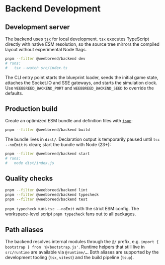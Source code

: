 # Backend Development

## Development server

The backend uses [`tsx`](https://tsx.is/) for local development. `tsx`
executes TypeScript directly with native ESM resolution, so the source tree
mirrors the compiled layout without experimental Node flags.

```bash
pnpm --filter @weebbreed/backend dev
# runs:
#   tsx --watch src/index.ts
```

The CLI entry point starts the blueprint loader, seeds the initial game state,
attaches the Socket.IO and SSE gateways, and starts the simulation clock. Use
`WEEBBREED_BACKEND_PORT` and `WEEBBREED_BACKEND_SEED` to override the defaults.

## Production build

Create an optimized ESM bundle and definition files with [`tsup`](https://tsup.egoist.dev/):

```bash
pnpm --filter @weebbreed/backend build
```

The bundle lives in `dist/`. Declaration output is temporarily paused until
`tsc --noEmit` is clean; start the bundle with Node (23+):

```bash
pnpm --filter @weebbreed/backend start
# runs:
#   node dist/index.js
```

## Quality checks

```bash
pnpm --filter @weebbreed/backend lint
pnpm --filter @weebbreed/backend typecheck
pnpm --filter @weebbreed/backend test
```

`pnpm typecheck` runs `tsc --noEmit` with the strict ESM config. The
workspace-level script `pnpm typecheck` fans out to all packages.

## Path aliases

The backend resolves internal modules through the `@/` prefix, e.g.
`import { bootstrap } from '@/bootstrap.js'`. Runtime helpers that still live in
`src/runtime` are available via `@runtime/…`. Both aliases are supported by the
development tooling (`tsx`, `vitest`) and the build pipeline (`tsup`).

